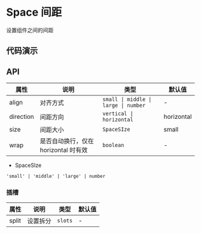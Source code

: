 # Space 间距

设置组件之间的间距

## 代码演示

<demo title="基本用法" describe="相邻组件水平间距。">
<template>
  <lu-space>
    <lu-button>world</lu-button>
    <lu-button type='primary'>world</lu-button>
  </lu-space>
</template>
</demo>

<demo title="垂直间距" describe="相邻组件垂直间距。">
<template>
  <lu-space direction="vertical" :style="{display: 'flex'}">
    <lu-button block>world</lu-button>
    <lu-button type='primary'>world</lu-button>
  </lu-space>
</template>
</demo>

<demo title="间距大小" describe="间距预设大、中、小三种大小。通过设置 size 为 large middle 分别把间距设为大、中间距。若不设置 size，则间距为小。" src="./demo/size.vue"></demo>

<demo title="对齐" describe="设置对齐模式。" src="./demo/alignment.vue"></demo>

<demo title="自动换行" describe="自动换行。" src="./demo/warp.vue"></demo>

<demo title="分隔符" describe="相邻组件分隔符。" src="./demo/division.vue"></demo>

## API

| 属性      | 说明                                 | 类型                                 | 默认值     |
| --------- | ------------------------------------ | ------------------------------------ | ---------- |
| align     | 对齐方式                             | `small \| middle \| large \| number` | -          |
| direction | 间距方向                             | `vertical \| horizontal`             | horizontal |
| size      | 间距大小                             | `SpaceSIze`                          | small      |
| wrap      | 是否自动换行，仅在 horizontal 时有效 | `boolean`                            | -          |

- SpaceSIze

`'small' | 'middle' | 'large' | number`

### 插槽

| 属性  | 说明     | 类型    | 默认值 |
| ----- | -------- | ------- | ------ |
| split | 设置拆分 | `slots` | -      |
